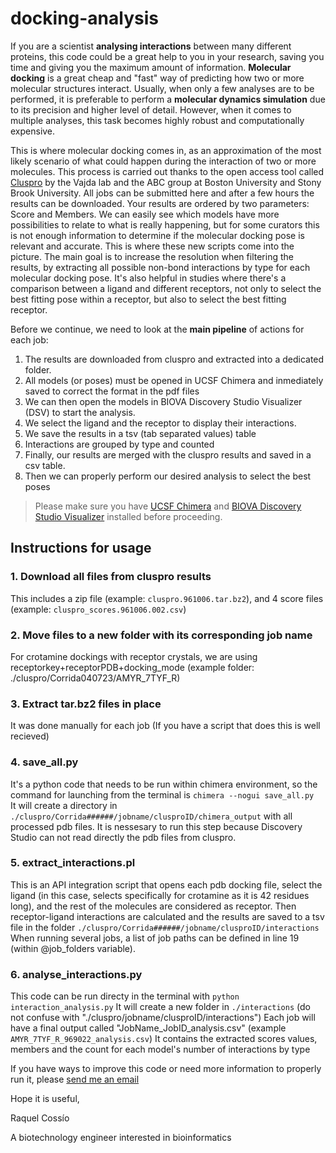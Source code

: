 # docking-analysis
If you are a scientist **analysing interactions** between many different proteins, this code could be a great help to you in your research, saving you time and giving you the maximum amount of information. **Molecular docking** is a great cheap and "fast" way of predicting how two or more molecular structures interact. Usually, when only a few analyses are to be performed, it is preferable to perform a **molecular dynamics simulation** due to its precision and higher level of detail. However, when it comes to multiple analyses, this task becomes highly robust and computationally expensive. 

This is where molecular docking comes in, as an approximation of the most likely scenario of what could happen during the interaction of two or more molecules. This process is carried out thanks to the open access tool called <a href="https://cluspro.org/login.php">Cluspro</a> by the Vajda lab and the ABC group at Boston University and Stony Brook University. All jobs can be submitted here and after a few hours the results can be downloaded. Your results are ordered by two parameters: Score and Members. We can easily see which models have more possibilities to relate to what is really happening, but for some curators this is not enough information to determine if the molecular docking pose is relevant and accurate. This is where these new scripts come into the picture. The main goal is to increase the resolution when filtering the results, by extracting all possible non-bond interactions by type for each molecular docking pose. It's also helpful in studies where there's a comparison between a ligand and different receptors, not only to select the best fitting pose within a receptor, but also to select the best fitting receptor.

Before we continue, we need to look at the **main pipeline** of actions for each job:

1. The results are downloaded from cluspro and extracted into a dedicated folder.
2. All models (or poses) must be opened in UCSF Chimera and inmediately saved to correct the format in the pdf files
3. We can then open the models in BIOVA Discovery Studio Visualizer (DSV) to start the analysis.
5. We select the ligand and the receptor to display their interactions.
6. We save the results in a tsv (tab separated values) table
7. Interactions are grouped by type and counted
8. Finally, our results are merged with the cluspro results and saved in a csv table.
9. Then we can properly perform our desired analysis to select the best poses


> Please make sure you have <a href="https://www.cgl.ucsf.edu/chimera/download.html">UCSF Chimera</a> and <a href="https://discover.3ds.com/discovery-studio-visualizer-download">BIOVA Discovery Studio Visualizer</a> installed before proceeding.


## Instructions for usage
### 1. Download all files from cluspro results
This includes a zip file (example: `cluspro.961006.tar.bz2`), and 4 score files (example: `cluspro_scores.961006.002.csv`)
### 2. Move files to a new folder with its corresponding job name
For crotamine dockings with receptor crystals, we are using receptorkey+receptorPDB+docking_mode (example folder: ./cluspro/Corrida040723/AMYR_7TYF_R)
### 3. Extract tar.bz2 files in place
It was done manually for each job (If you have a script that does this is well recieved)
### 4. save_all.py
It's a python code that needs to be run within chimera environment, so the command for launching from the terminal is 
```chimera --nogui save_all.py ```
It will create a directory in `./cluspro/Corrida######/jobname/clusproID/chimera_output` with all processed pdb files. It is nessesary to run this step because Discovery Studio can not read directly the pdb files from cluspro.
### 5. extract_interactions.pl
This is an API integration script that opens each pdb docking file, select the ligand (in this case, selects specifically for crotamine as it is 42 residues long), and the rest of the molecules are considered as receptor. Then receptor-ligand interactions are calculated and the results are saved to a tsv file in the folder `./cluspro/Corrida######/jobname/clusproID/interactions`
When running several jobs, a list of job paths can be defined in line 19 (within @job_folders variable).
### 6. analyse_interactions.py
This code can be run directy in the terminal with `python interaction_analysis.py`
It will create a new folder in `./interactions` (do not confuse with "./cluspro/jobname/clusproID/interactions")
Each job will have a final output called "JobName_JobID_analysis.csv" (example `AMYR_7TYF_R_969022_analysis.csv`)
It contains the extracted scores values, members and the count for each model's number of interactions by type

If you have ways to improve this code or need more information to properly run it, please <a href="mailto:raquel.cossior@gmail.com">send me an email</a>

Hope it is useful,

Raquel Cossío

A biotechnology engineer interested in bioinformatics

